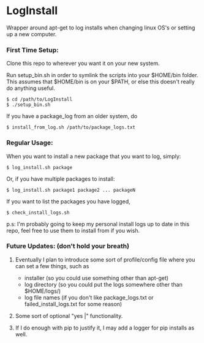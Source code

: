 # LogInstall
Wrapper around apt-get to log installs when changing linux OS's or setting up a new computer.

### First Time Setup:

Clone this repo to wherever you want it on your new system.

Run setup\_bin.sh in order to symlink the scripts into your $HOME/bin folder.
This assumes that $HOME/bin is on your $PATH, or else this doesn't really do anything useful.

	$ cd /path/to/LogInstall
	$ ./setup_bin.sh

If you have a package\_log from an older system, do

	$ install_from_log.sh /path/to/package_logs.txt


### Regular Usage:

When you want to install a new package that you want to log, simply:

	$ log_install.sh package

Or, if you have multiple packages to install:

	$ log_install.sh package1 package2 ... packageN

If you want to list the packages you have logged,

	$ check_install_logs.sh

p.s: I'm probably going to keep my personal install logs up to date in this repo, feel free to use them to install from if you wish.

### Future Updates: (don't hold your breath)

1. Eventually I plan to introduce some sort of profile/config file where you can set a few things, such as
	* installer (so you could use something other than apt-get)
	* log directory (so you could put the logs somewhere other than $HOME/logs/)
	* log file names (if you don't like package\_logs.txt or failed\_install\_logs.txt for some reason)

2. Some sort of optional "yes |" functionality.

3. If I do enough with pip to justify it, I may add a logger for pip installs as well.

